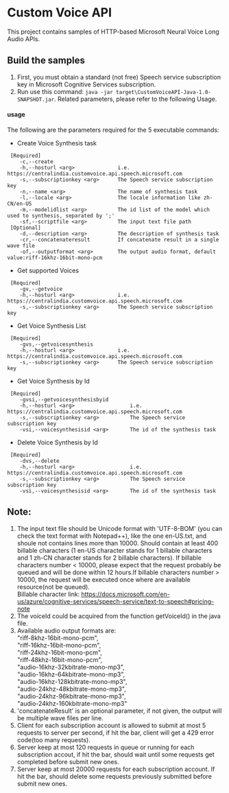 # Custom Voice API

This project contains samples of HTTP-based Microsoft Neural Voice Long Audio APIs.
 
## Build the samples

1. First, you must obtain a standard (not free) Speech service subscription key in Microsoft Cognitive Services subscription.
1. Run use this command: `java -jar target\CustomVoiceAPI-Java-1.0-SNAPSHOT.jar`. Related parameters, please refer to the following Usage.

#### usage

The following are the parameters required for the 5 executable commands:
* Create Voice Synthesis task
```
 [Required]
    -c,--create                     
    -h,--hosturl <arg>              i.e. https://centralindia.customvoice.api.speech.microsoft.com
    -s,--subscriptionkey <arg>      The Speech service subscription key
    -n,--name <arg>                 The name of synthesis task
    -l,--locale <arg>               The locale information like zh-CN/en-US
    -m,--modelidlist <arg>          The id list of the model which used to synthesis, separated by ';'
    -sf,--scriptfile <arg>          The input text file path
 [Optional]
    -d,--description <arg>          The description of synthesis task
    -cr,--concatenateresult         If concatenate result in a single wave file
    -of,--outputformat <arg>        The output audio format, default value:riff-16khz-16bit-mono-pcm
```
* Get supported Voices
```
 [Required]
    -gv,--getvoice
    -h,--hosturl <arg>              i.e. https://centralindia.customvoice.api.speech.microsoft.com
    -s,--subscriptionkey <arg>      The Speech service subscription key
```
* Get Voice Synthesis List
```
 [Required]
    -gvs,--getvoicesynthesis
    -h,--hosturl <arg>              i.e. https://centralindia.customvoice.api.speech.microsoft.com
    -s,--subscriptionkey <arg>      The Speech service subscription key
```
* Get Voice Synthesis by Id
```
 [Required]
    -gvsi,--getvoicesynthesisbyid
    -h,--hosturl <arg>                  i.e. https://centralindia.customvoice.api.speech.microsoft.com
    -s,--subscriptionkey <arg>          The Speech service subscription key
    -vsi,--voicesynthesisid <arg>       The id of the synthesis task
```
* Delete Voice Synthesis by Id
```
 [Required]
    -dvs,--delete
    -h,--hosturl <arg>                  i.e. https://centralindia.customvoice.api.speech.microsoft.com
    -s,--subscriptionkey <arg>          The Speech service subscription key
    -vsi,--voicesynthesisid <arg>       The id of the synthesis task
```

## Note:

1. The input text file should be Unicode format with 'UTF-8-BOM' (you can check the text format with Notepad++), like the one en-US.txt, and shoule not contains lines more than 10000. Should contain at least 400 billable characters (1 en-US character stands for 1 billable characters and 1 zh-CN character stands for 2 billable characters). If billable characters number < 10000, please expect that the request probably be queued and will be done within 12 hours.If billable characters number > 10000, the request will be executed once where are available resource(not be queued).  
Billable character link: https://docs.microsoft.com/en-us/azure/cognitive-services/speech-service/text-to-speech#pricing-note
1. The voiceId could be acquired from the function getVoiceId() in the java file.
1. Available audio output formats are:  
  "riff-8khz-16bit-mono-pcm",  
  "riff-16khz-16bit-mono-pcm",  
  "riff-24khz-16bit-mono-pcm",  
  "riff-48khz-16bit-mono-pcm",  
  "audio-16khz-32kbitrate-mono-mp3",  
  "audio-16khz-64kbitrate-mono-mp3",  
  "audio-16khz-128kbitrate-mono-mp3",  
  "audio-24khz-48kbitrate-mono-mp3",  
  "audio-24khz-96kbitrate-mono-mp3",  
  "audio-24khz-160kbitrate-mono-mp3"
1. 'concatenateResult' is an optional parameter, if not given, the output will be multiple wave files per line.
1. Client for each subscription account is allowed to submit at most 5 requests to server per second, if hit the bar, client will get a 429 error code(too many requests).
1. Server keep at most 120 requests in queue or running for each subscription accout, if hit the bar, should wait until some requests get completed before submit new ones.
1. Server keep at most 20000 requests for each subscription account. If hit the bar, should delete some requests previously submitted before submit new ones.
